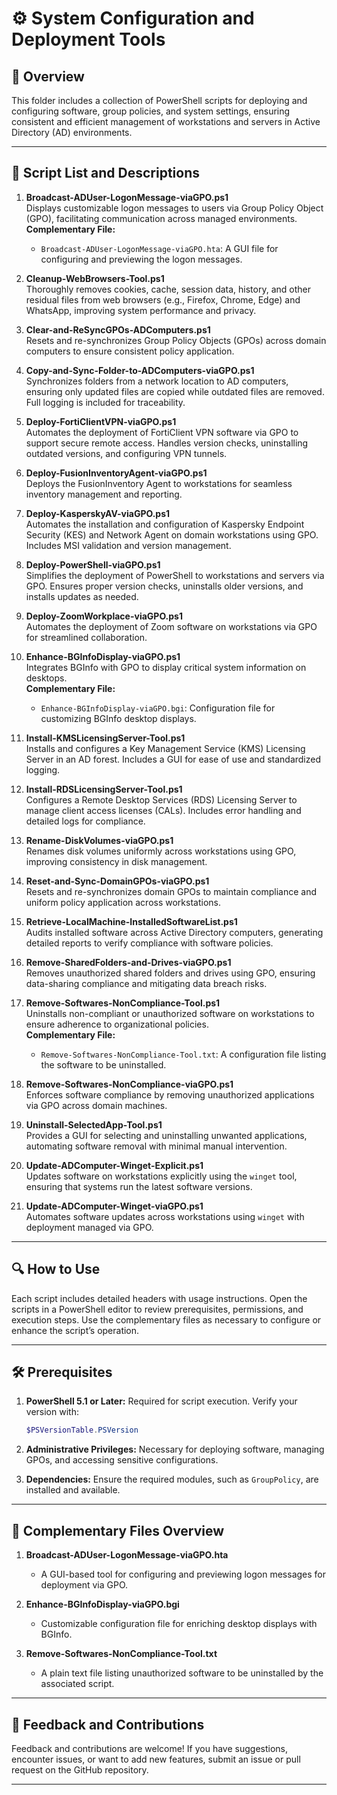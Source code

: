 # ⚙️ System Configuration and Deployment Tools

## 📄 Overview
This folder includes a collection of PowerShell scripts for deploying and configuring software, group policies, and system settings, ensuring consistent and efficient management of workstations and servers in Active Directory (AD) environments.

---

## 📜 Script List and Descriptions

1. **Broadcast-ADUser-LogonMessage-viaGPO.ps1**  
   Displays customizable logon messages to users via Group Policy Object (GPO), facilitating communication across managed environments.  
   **Complementary File:**  
   - `Broadcast-ADUser-LogonMessage-viaGPO.hta`: A GUI file for configuring and previewing the logon messages.

2. **Cleanup-WebBrowsers-Tool.ps1**  
   Thoroughly removes cookies, cache, session data, history, and other residual files from web browsers (e.g., Firefox, Chrome, Edge) and WhatsApp, improving system performance and privacy.

3. **Clear-and-ReSyncGPOs-ADComputers.ps1**  
   Resets and re-synchronizes Group Policy Objects (GPOs) across domain computers to ensure consistent policy application.

4. **Copy-and-Sync-Folder-to-ADComputers-viaGPO.ps1**  
   Synchronizes folders from a network location to AD computers, ensuring only updated files are copied while outdated files are removed. Full logging is included for traceability.

5. **Deploy-FortiClientVPN-viaGPO.ps1**  
   Automates the deployment of FortiClient VPN software via GPO to support secure remote access. Handles version checks, uninstalling outdated versions, and configuring VPN tunnels.

6. **Deploy-FusionInventoryAgent-viaGPO.ps1**  
   Deploys the FusionInventory Agent to workstations for seamless inventory management and reporting.

7. **Deploy-KasperskyAV-viaGPO.ps1**  
   Automates the installation and configuration of Kaspersky Endpoint Security (KES) and Network Agent on domain workstations using GPO. Includes MSI validation and version management.

8. **Deploy-PowerShell-viaGPO.ps1**  
   Simplifies the deployment of PowerShell to workstations and servers via GPO. Ensures proper version checks, uninstalls older versions, and installs updates as needed.

9. **Deploy-ZoomWorkplace-viaGPO.ps1**  
   Automates the deployment of Zoom software on workstations via GPO for streamlined collaboration.

10. **Enhance-BGInfoDisplay-viaGPO.ps1**  
    Integrates BGInfo with GPO to display critical system information on desktops.  
    **Complementary File:**  
    - `Enhance-BGInfoDisplay-viaGPO.bgi`: Configuration file for customizing BGInfo desktop displays.

11. **Install-KMSLicensingServer-Tool.ps1**  
    Installs and configures a Key Management Service (KMS) Licensing Server in an AD forest. Includes a GUI for ease of use and standardized logging.

12. **Install-RDSLicensingServer-Tool.ps1**  
    Configures a Remote Desktop Services (RDS) Licensing Server to manage client access licenses (CALs). Includes error handling and detailed logs for compliance.

13. **Rename-DiskVolumes-viaGPO.ps1**  
    Renames disk volumes uniformly across workstations using GPO, improving consistency in disk management.

14. **Reset-and-Sync-DomainGPOs-viaGPO.ps1**  
    Resets and re-synchronizes domain GPOs to maintain compliance and uniform policy application across workstations.

15. **Retrieve-LocalMachine-InstalledSoftwareList.ps1**  
    Audits installed software across Active Directory computers, generating detailed reports to verify compliance with software policies.

16. **Remove-SharedFolders-and-Drives-viaGPO.ps1**  
    Removes unauthorized shared folders and drives using GPO, ensuring data-sharing compliance and mitigating data breach risks.

17. **Remove-Softwares-NonCompliance-Tool.ps1**  
    Uninstalls non-compliant or unauthorized software on workstations to ensure adherence to organizational policies.  
    **Complementary File:**  
    - `Remove-Softwares-NonCompliance-Tool.txt`: A configuration file listing the software to be uninstalled.

18. **Remove-Softwares-NonCompliance-viaGPO.ps1**  
    Enforces software compliance by removing unauthorized applications via GPO across domain machines.

19. **Uninstall-SelectedApp-Tool.ps1**  
    Provides a GUI for selecting and uninstalling unwanted applications, automating software removal with minimal manual intervention.

20. **Update-ADComputer-Winget-Explicit.ps1**  
    Updates software on workstations explicitly using the `winget` tool, ensuring that systems run the latest software versions.

21. **Update-ADComputer-Winget-viaGPO.ps1**  
    Automates software updates across workstations using `winget` with deployment managed via GPO.

---

## 🔍 How to Use
Each script includes detailed headers with usage instructions. Open the scripts in a PowerShell editor to review prerequisites, permissions, and execution steps. Use the complementary files as necessary to configure or enhance the script’s operation.

---

## 🛠️ Prerequisites

1. **PowerShell 5.1 or Later:** Required for script execution. Verify your version with:  
   ```powershell
   $PSVersionTable.PSVersion
   ```

2. **Administrative Privileges:** Necessary for deploying software, managing GPOs, and accessing sensitive configurations.

3. **Dependencies:** Ensure the required modules, such as `GroupPolicy`, are installed and available.

---

## 📄 Complementary Files Overview

1. **Broadcast-ADUser-LogonMessage-viaGPO.hta**  
   - A GUI-based tool for configuring and previewing logon messages for deployment via GPO.

2. **Enhance-BGInfoDisplay-viaGPO.bgi**  
   - Customizable configuration file for enriching desktop displays with BGInfo.

3. **Remove-Softwares-NonCompliance-Tool.txt**  
   - A plain text file listing unauthorized software to be uninstalled by the associated script.

---

## 📣 Feedback and Contributions
Feedback and contributions are welcome! If you have suggestions, encounter issues, or want to add new features, submit an issue or pull request on the GitHub repository.  

---
